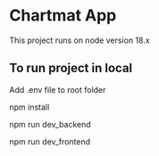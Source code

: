 # Chartmat App

This project runs on node version 18.x

## To run project in local

Add .env file to root folder

npm install

npm run dev_backend

npm run dev_frontend